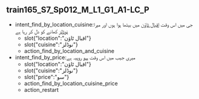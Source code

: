 ## train165_S7_Sp012_M_L1_G1_A1-LC_P
* intent_find_by_location_cuisine:جی میں اس وقت [اقبال ٹاؤن](location) میں بیٹھا ہوا ہوں اور میرا [نوڈلز](cuisine) کھانے کو دل کر رہا ہے
	- slot{"location":"اقبال ٹاؤن"}
	- slot{"cuisine":"نوڈلز"}
	- action_find_by_location_and_cuisine
* intent_find_by_price:میری جیب میں اس وقت [سو](price) روپیہ ہے
	- slot{"location":"اقبال ٹاؤن"}
	- slot{"cuisine":"نوڈلز"}
	- slot{"price":"سو"}
	- action_find_by_location_cuisine_price
	- action_restart